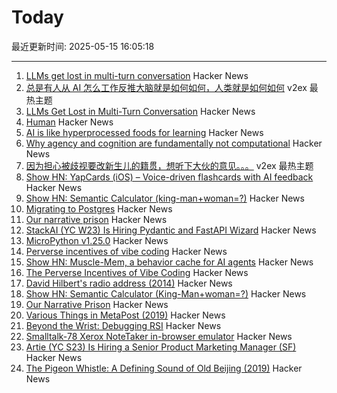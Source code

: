 # Today

最近更新时间: 2025-05-15 16:05:18

--- 
1. [LLMs get lost in multi-turn conversation](https://arxiv.org/abs/2505.06120) Hacker News
2. [总是有人从 AI 怎么工作反推大脑就是如何如何，人类就是如何如何](https://www.v2ex.com/t/1131868) v2ex 最热主题
3. [LLMs Get Lost in Multi-Turn Conversation](https://arxiv.org/abs/2505.06120) Hacker News
4. [Human](https://quarter--mile.com/Human) Hacker News
5. [AI is like hyperprocessed foods for learning](https://blindsidenetworks.com/ai-is-like-hyperprocessed-food-for-learning/) Hacker News
6. [Why agency and cognition are fundamentally not computational](https://www.frontiersin.org/journals/psychology/articles/10.3389/fpsyg.2024.1362658/full) Hacker News
7. [因为担心被歧视要改新生儿的籍贯，想听下大伙的意见。。。](https://www.v2ex.com/t/1131843) v2ex 最热主题
8. [Show HN: YapCards (iOS) – Voice-driven flashcards with AI feedback](https://news.ycombinator.com/item?id=43990868) Hacker News
9. [Show HN: Semantic Calculator (king-man+woman=?)](https://calc.datova.ai) Hacker News
10. [Migrating to Postgres](https://engineering.usemotion.com/migrating-to-postgres-3c93dff9c65d) Hacker News
11. [Our narrative prison](https://aeon.co/essays/why-does-every-film-and-tv-series-seem-to-have-the-same-plot) Hacker News
12. [StackAI (YC W23) Is Hiring Pydantic and FastAPI Wizard](https://www.ycombinator.com/companies/stackai/jobs/8nYnmlN-backend-engineer) Hacker News
13. [MicroPython v1.25.0](https://github.com/micropython/micropython/releases/tag/v1.25.0) Hacker News
14. [Perverse incentives of vibe coding](https://fredbenenson.medium.com/the-perverse-incentives-of-vibe-coding-23efbaf75aee) Hacker News
15. [Show HN: Muscle-Mem, a behavior cache for AI agents](https://github.com/pig-dot-dev/muscle-mem) Hacker News
16. [The Perverse Incentives of Vibe Coding](https://fredbenenson.medium.com/the-perverse-incentives-of-vibe-coding-23efbaf75aee) Hacker News
17. [David Hilbert's radio address (2014)](https://old.maa.org/press/periodicals/convergence/david-hilberts-radio-address) Hacker News
18. [Show HN: Semantic Calculator (King-Man+woman=?)](https://calc.datova.ai) Hacker News
19. [Our Narrative Prison](https://aeon.co/essays/why-does-every-film-and-tv-series-seem-to-have-the-same-plot) Hacker News
20. [Various Things in MetaPost (2019)](https://habr.com/en/articles/454376/) Hacker News
21. [Beyond the Wrist: Debugging RSI](https://www.debugyourpain.org/docs/main_posts/understand/debugging_rsi/) Hacker News
22. [Smalltalk-78 Xerox NoteTaker in-browser emulator](https://smalltalkzoo.thechm.org/users/bert/Smalltalk-78.html) Hacker News
23. [Artie (YC S23) Is Hiring a Senior Product Marketing Manager (SF)](https://www.ycombinator.com/companies/artie/jobs/sOFeWnv-senior-product-marketing-manager) Hacker News
24. [The Pigeon Whistle: A Defining Sound of Old Beijing (2019)](http://www.chinatoday.com.cn/ctenglish/2018/cs/201911/t20191129_800186426.html) Hacker News
